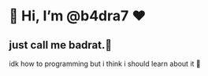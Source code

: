 # 👋 Hi, I’m @b4dra7 ❤️
## just call me badrat.🐀
idk how to programming but i think i should learn about it 🤔
